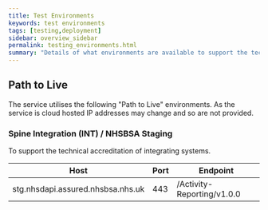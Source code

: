 ```yaml
---
title: Test Environments
keywords: test environments
tags: [testing,deployment]
sidebar: overview_sidebar
permalink: testing_environments.html
summary: "Details of what environments are available to support the technical accreditation and solution assurance process"
---
```


## Path to Live ##

The service utilises the following "Path to Live" environments. As the service is cloud hosted IP addresses may change and so are not provided.

### Spine Integration (INT) / NHSBSA Staging ###

To support the technical accreditation of integrating systems.

| Host                                        | Port  | Endpoint                          |
| --------------------------------------------| ----- | --------------------------------- |
| stg.nhsdapi.assured.nhsbsa.nhs.uk           | 443   | /Activity-Reporting/v1.0.0   |
